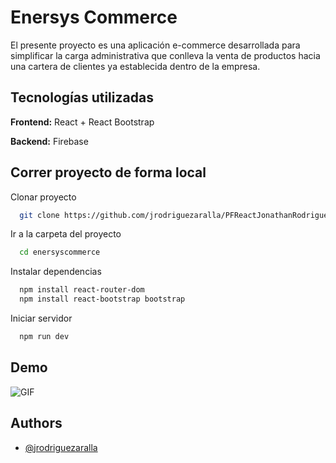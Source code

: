 
# Enersys Commerce

El presente proyecto es una aplicación e-commerce desarrollada para simplificar la carga administrativa que conlleva la venta de productos hacia una cartera de clientes ya establecida dentro de la empresa.

## Tecnologías utilizadas

**Frontend:** React + React Bootstrap

**Backend:** Firebase


## Correr proyecto de forma local

Clonar proyecto

```bash
  git clone https://github.com/jrodriguezaralla/PFReactJonathanRodriguez.git
```

Ir a la carpeta del proyecto

```bash
  cd enersyscommerce
```

Instalar dependencias

```bash
  npm install react-router-dom
  npm install react-bootstrap bootstrap
```

Iniciar servidor

```bash
  npm run dev
```


## Demo

![GIF](https://firebasestorage.googleapis.com/v0/b/react-proyectofinal-c3109.appspot.com/o/Enersys-Commerce.gif?alt=media&token=07fbb10a-f3ce-4851-8c8f-0f07aadd0727)



## Authors

- [@jrodriguezaralla](https://github.com/jrodriguezaralla)
